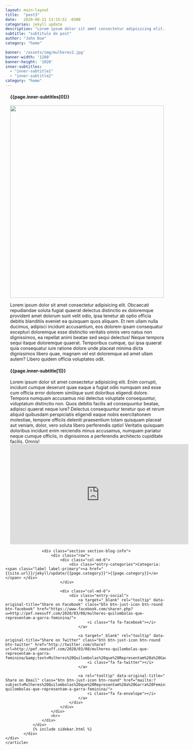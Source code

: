 ```yaml
---
layout: main-layout
title:  "post3"
date:   2020-08-21 13:15:51 -0300
categories: jekyll update
description: "Lorem ipsum dolor sit amet consectetur adipisicing elit. Illo repellendus veritatis repellat, expedita temporibus doloremque eius itaque"
subtitle: "subtitulo do post"
author: "John Doe"
category: "home"

banner: '/assets/img/mulheres2.jpg'
banner-width: '1280'
banner-height: '1020'
inner-subtitles: 
  - "inner-subtitle1"
  - "inner-subtitle2"
category: "home"
---
```

<div class="blog-post blog-post-wrapper">
    <div class="container">
        <article id="post-429" class="section section-text">
            <div class="row">
                <div class="col-md-8 single-post-container" data-layout="sidebar-right">
                    <div style="margin-left: 3%" class="single-post-wrap entry-content">
                        <div id="pl-429" class="panel-layout">
                            <div id="pg-429-0" class="panel-grid panel-has-style">
                                <div class="panel-row-style panel-row-style-for-429-0">
                                    <div id="pgc-429-0-0" class="panel-grid-cell">
                                        <div id="panel-429-0-0-0" class="so-panel widget widget_sow-headline panel-first-child" data-index="0">
                                            <div class="so-widget-sow-headline so-widget-sow-headline-default-71dfbeaccd19">
                                                <div class="sow-headline-container ">
                                                    <h4 class="sow-headline">{{page.inner-subtitles[0]}}</h4>
                                                    <div class="decoration">
                                                        <div class="decoration-inside"></div>
                                                    </div>
                                                </div>
                                            </div>
                                        </div>
                                        <div id="panel-429-0-0-1" class="so-panel widget widget_sow-editor" data-index="1">
                                            <div class="so-widget-sow-editor so-widget-sow-editor-base">
                                                <div class="siteorigin-widget-tinymce textwidget">
                                                    <p><img src="http://pef.neesuff.com/wp-content/uploads/2020/03/BLOG01-Jane.jpg" alt="" width="483" height="604" class="wp-image-415 alignleft" srcset="http://pef.neesuff.com/wp-content/uploads/2020/03/BLOG01-Jane.jpg 672w, http://pef.neesuff.com/wp-content/uploads/2020/03/BLOG01-Jane-240x300.jpg 240w"
                                                            sizes="(max-width: 483px) 100vw, 483px"></p>
                                                    Lorem ipsum dolor sit amet consectetur adipisicing elit. Obcaecati repudiandae soluta fugiat quaerat delectus distinctio ex doloremque provident amet dolorum sunt velit odio, ipsa tenetur ab optio officia debitis blanditiis eveniet ea quisquam quos aliquam.
                                                    Et rem ullam nulla ducimus, adipisci incidunt accusantium, eos dolorem ipsam consequatur excepturi doloremque esse distinctio veritatis omnis vero natus non dignissimos, ea repellat animi beatae sed
                                                    sequi delectus! Neque tempora sequi itaque doloremque quaerat. Temporibus cumque, qui ipsa quaerat quia consequatur iure ratione dolore unde placeat minima dicta dignissimos libero quae, magnam vel est
                                                    doloremque ad amet ullam autem? Libero quidem officia voluptates odit.
                                                </div>
                                            </div>
                                        </div>
                                        <div id="panel-429-0-0-2" class="so-panel widget widget_sow-headline" data-index="2">
                                            <div class="so-widget-sow-headline so-widget-sow-headline-default-71dfbeaccd19">
                                                <div class="sow-headline-container ">
                                                    <h4 class="sow-headline">{{page.inner-subtitle[1]}}</h4>
                                                    <div class="decoration">
                                                        <div class="decoration-inside"></div>
                                                    </div>
                                                </div>
                                            </div>
                                        </div>
                                        <div id="panel-429-0-0-3" class="so-panel widget widget_sow-editor" data-index="3">
                                            <div class="so-widget-sow-editor so-widget-sow-editor-base">
                                                <div class="siteorigin-widget-tinymce textwidget">
                                                    Lorem ipsum dolor sit amet consectetur adipisicing elit. Enim corrupti, incidunt cumque deserunt quae eaque a fugiat odio numquam sed esse cum officia error dolorem similique sunt doloribus eligendi dolore. Tempora numquam accusamus nisi delectus voluptate
                                                    consequuntur, voluptatum distinctio non. Quos debitis facilis ad consequuntur beatae, adipisci quaerat neque iure? Delectus consequuntur tenetur quo et rerum aliquid quibusdam perspiciatis eligendi eaque
                                                    nobis exercitationem molestiae, tempore officiis deleniti praesentium totam quisquam placeat aut veniam, dolor, vero soluta libero perferendis optio! Veritatis quisquam doloribus incidunt enim reiciendis
                                                    minus accusamus, numquam pariatur neque cumque officiis, in dignissimos a perferendis architecto cupiditate facilis. Omnis!
                                                </div>
                                            </div>
                                        </div>
                                        <div id="panel-429-0-0-4" class="widget_text so-panel widget widget_custom_html panel-last-child" data-index="4">
                                            <div class="textwidget custom-html-widget">
                                                <div style="text-align:center">
                                                    <iframe width="560" height="315" src="https://www.youtube.com/embed/oOuqz6-YrhM" frameborder="0" allow="accelerometer; autoplay; encrypted-media; gyroscope; picture-in-picture" allowfullscreen=""></iframe>
                                                </div>
                                            </div>
                                        </div>
                                    </div>
                                </div>
                            </div>
                        </div>
                    </div>

                    <div class="section section-blog-info">
                        <div class="row">
                            <div class="col-md-6">
                                <div class="entry-categories">Categoria: <span class="label label-primary"><a href="{{site.url}}/jekyll/update/{{page.category}}">{{page.category}}</a></span> </div>
                            </div>

                            <div class="col-md-6">
                                <div class="entry-social">
                                    <a target="_blank" rel="tooltip" data-original-title="Share on Facebook" class="btn btn-just-icon btn-round btn-facebook" href="https://www.facebook.com/sharer.php?u=http://pef.neesuff.com/2020/03/08/mulheres-quilombolas-que-representam-a-garra-feminina/">
                                        <i class="fa fa-facebook"></i>
                                    </a>

                                    <a target="_blank" rel="tooltip" data-original-title="Share on Twitter" class="btn btn-just-icon btn-round btn-twitter" href="http://twitter.com/share?url=http://pef.neesuff.com/2020/03/08/mulheres-quilombolas-que-representam-a-garra-feminina/&amp;text=Mulheres%20Quilombolas%20que%20Representam%20a%20Garra%20Feminina">
                                        <i class="fa fa-twitter"></i>
                                    </a>

                                    <a rel="tooltip" data-original-title=" Share on Email" class="btn btn-just-icon btn-round" href="mailto:?subject=Mulheres%20Quilombolas%20que%20Representam%20a%20Garra%20Feminina&amp;body=http://pef.neesuff.com/2020/03/08/mulheres-quilombolas-que-representam-a-garra-feminina/">
                                        <i class="fa fa-envelope"></i>
                                    </a>
                                </div>
                            </div>
                        </div>
                        <hr>
                    </div>
                </div>
                {% include sidebar.html %}
            </div>
    </div>
    </article>

</div>
</div>